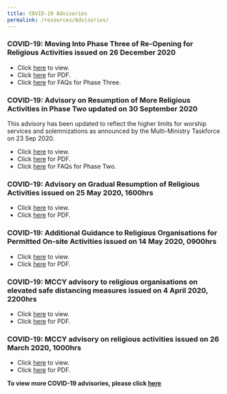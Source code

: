 ```yaml
---
title: COVID-19 Advisories
permalink: /resources/Advisories/
---
```


### COVID-19: Moving Into Phase Three of Re-Opening for Religious Activities issued on 26 December 2020

* Click [here](https://www.mccy.gov.sg/about-us/news-and-resources/press-statements/2020/dec/phase-three-of-re-opening-religious-activities) to view.
* Click [here](/media/MovingintoPhaseThreeofRe-OpeningforReligiousActivities(26Dec2020)_update26Jan2021.pdf) for PDF.
* Click [here](/resources/faq/) for FAQs for Phase Three.

### COVID-19: Advisory on Resumption of More Religious Activities in Phase Two updated on 30 September 2020
This advisory has been updated to reflect the higher limits for worship services and solemnizations as announced by the Multi-Ministry Taskforce on 23 Sep 2020.
* Click [here](https://www.mccy.gov.sg/about-us/news-and-resources/press-statements/2020/sep/resumption-of-more-religious-activities-in-phase-two) to view.
* Click [here](/media/ResumptionofMoreReligiousActivitiesinPhase218Junupdatedv3.pdf) for PDF.
* Click [here](/resources/faq/) for FAQs for Phase Two.

### COVID-19: Advisory on Gradual Resumption of Religious Activities issued on 25 May 2020, 1600hrs

* Click [here](https://www.mccy.gov.sg/about-us/news-and-resources/press-statements/2020/may/gradual-resumption-of-religious-activities) to view.
* Click [here](/media/AdvisoryGradualResumptionofReligiousActivities.pdf) for PDF.

### COVID-19: Additional Guidance to Religious Organisations for Permitted On-site Activities issued on 14 May 2020, 0900hrs

* Click [here](https://www.mccy.gov.sg/about-us/news-and-resources/press-statements/2020/may/additional-guidance-religious-organisations-permitted-on-site-activities) to view.
* Click [here](/media/3-COVID-19MCCYAdditionalGuidance.pdf) for PDF.

### COVID-19: MCCY advisory to religious organisations on elevated safe distancing measures issued on 4 April 2020, 2200hrs

* Click [here](https://www.mccy.gov.sg/about-us/news-and-resources/press-statements/2020/apr/covid-19-mccy-advisory-to-religious-organisations-on-elevated-safe-distancing-measures) to view. 
* Click [here](/media/2-COVID-19MCCYAdvisory.pdf) for PDF.

### COVID-19: MCCY advisory on religious activities issued on 26 March 2020, 1000hrs

* Click [here](https://www.mccy.gov.sg/about-us/news-and-resources/press-statements/2020/mar/covid-19-mccy-advisory-on-religious-activities) to view. 
* Click [here](/media/1-COVID-19MCCYAdvisoryonReligiousActivities.pdf) for PDF.


**To view more COVID-19 advisories, please click [here](https://www.gov.sg/article/covid-19-sector-specific-advisories)**
